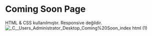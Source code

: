 # Coming Soon Page
HTML & CSS kullanılmıştır. Responsive değildir.
![_C__Users_Administrator_Desktop_Coming%20Soon_index html (1)](https://user-images.githubusercontent.com/52351364/225893539-70e14bc5-e3ce-49f3-baf7-36c4088b525b.png)

